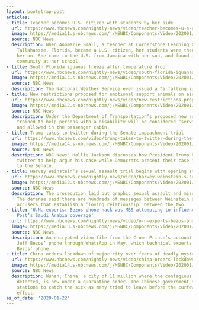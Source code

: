 ```yaml
---
layout: bootstrap-post
articles:
- title: Teacher becomes U.S. citizen with students by her side
  url: https://www.nbcnews.com/nightly-news/video/teacher-becomes-u-s-citizen-with-students-by-her-side-77317701707
  image: https://media11.s-nbcnews.com/j/MSNBC/Components/Video/202001/nn_rel_students_celebrate_teachers_becoming_citizen_200122_1920x1080.nbcnews-fp-1200-630.jpg
  source: NBC News
  description: When Annmarie Small, a teacher at Cornerstone Learning Community in
    Tallahassee, Florida, became a U.S. citizen, her students were there to cheer
    her on. She came to the U.S. from Jamaica with her son, and found a supportive
    community at her school.
- title: South Florida iguanas freeze after temperature drop
  url: https://www.nbcnews.com/nightly-news/video/south-florida-iguanas-freeze-after-temperature-drop-77317189548
  image: https://media14.s-nbcnews.com/j/MSNBC/Components/Video/202001/nn_ksa_frozen_iguanas_200122_1920x1080.nbcnews-fp-1200-630.jpg
  source: NBC News
  description: The National Weather Service even issued a “a falling iguana” forecast.
- title: New restrictions proposed for emotional support animals on airplanes
  url: https://www.nbcnews.com/nightly-news/video/new-restrictions-proposed-for-emotional-support-animals-on-airplanes-77315141978
  image: https://media12.s-nbcnews.com/j/MSNBC/Components/Video/202001/nn_tco_plane_service_animal_changes_200122_1920x1080.nbcnews-fp-1200-630.jpg
  source: NBC News
  description: Under the Department of Transportation’s proposed new rules, only dogs
    trained to help persons with a disability will be considered “service animals”
    and allowed in the passenger cabin.
- title: Trump takes to twitter during the Senate impeachment trial
  url: https://www.nbcnews.com/video/trump-takes-to-twitter-during-the-senate-impeachment-trial-77315141940
  image: https://media14.s-nbcnews.com/j/MSNBC/Components/Video/202001/nbc_spec_jackson_tweeting_trump_200122_1920x1080.nbcnews-fp-1200-630.jpg
  source: NBC News
  description: NBC News' Hallie Jackson discusses how President Trump has turned to
    twitter to help argue his case while Democrats present their case for impeachment
    to the Senate.
- title: Harvey Weinstein’s sexual assault trial begins with opening statements
  url: https://www.nbcnews.com/nightly-news/video/harvey-weinstein-s-sexual-assault-trial-begins-with-opening-statements-77316165552
  image: https://media12.s-nbcnews.com/j/MSNBC/Components/Video/202001/nn_sgo_weinstein_trial_opening_statements_200122_1920x1080.nbcnews-fp-1200-630.jpg
  source: NBC News
  description: The prosecution laid out graphic sexual assault and misconduct allegations.
    The defense said there are hundreds of messages between Weinstein and one of his
    accusers that establish a ‘loving relationship’ between the two.
- title: 'U.N. experts: Bezos phone hack was MBS attempting to influence Washington
    Post’s Saudi Arabia coverage'
  url: https://www.nbcnews.com/nightly-news/video/u-n-experts-bezos-phone-hack-was-mbs-attempting-to-influence-washington-post-s-saudi-arabia-coverage-77315653573
  image: https://media13.s-nbcnews.com/j/MSNBC/Components/Video/202001/nn_ami_un_report_saudis_hacked_bezos_200122_1920x1080.nbcnews-fp-1200-630.jpg
  source: NBC News
  description: An encrypted video file from the Crown Prince’s account was sent to
    Jeff Bezos’ phone through WhatsApp in May, which technical experts say infected
    Bezos’ phone.
- title: China orders lockdown of major city over fears of deadly mystery virus
  url: https://www.nbcnews.com/nightly-news/video/china-orders-lockdown-of-major-city-over-fears-of-deadly-mystery-virus-77314117940
  image: https://media14.s-nbcnews.com/j/MSNBC/Components/Video/202001/nn_mal_coronavirus_spreads_to_us_200122_1920x1080.nbcnews-fp-1200-630.jpg
  source: NBC News
  description: Wuhan, China, a city of 11 million where the contagious virus was first
    detected, is now under a quarantine order. The Chinese government deployed screening
    stations to catch the sick as many tried to leave before the curfew went into
    effect.
as_of_date: '2020-01-22'
---
```


